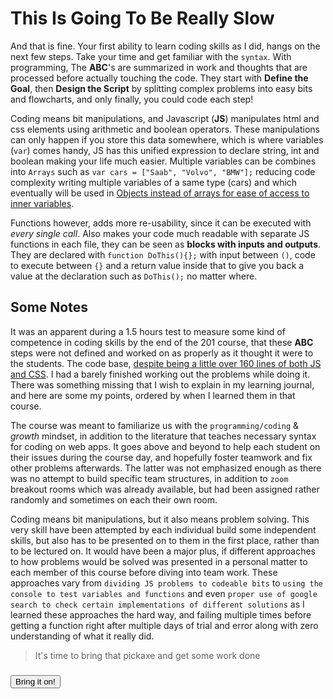 # This Is Going To Be Really Slow

And that is fine. Your first ability to learn coding skills as I did, hangs on the next few steps. Take your time and get familiar with the `syntax`. With programming, The **ABC**'s are summarized in work and thoughts that are processed before actually touching the code. They start with **Define the Goal**, then **Design the Script** by splitting complex problems into easy bits and flowcharts, and only finally, you could code each step!

Coding means bit manipulations, and Javascript (**JS**) manipulates html and css elements using arithmetic and boolean operators. These manipulations can only happen if you store this data somewhere, which is where variables (`var`) comes handy, JS has this unified expression to declare string, int and boolean making your life much easier. Multiple variables can be combines into `Arrays` such as `var cars = ["Saab", "Volvo", "BMW"];` reducing code complexity writing multiple variables of a same type (cars) and which eventually will be used in [Objects instead of arrays for ease of access to inner variables](https://medium.com/@zac_heisey/objects-vs-arrays-42601ff79421).

Functions however, adds more re-usability, since it can be executed with *every single call*. Also makes your code much readable with separate JS functions in each file, they can be seen as **blocks with inputs and outputs**. They are declared with `function DoThis(){};` with input between `()`, code to execute between `{}` and a return value inside that to give you back a value at the declaration such as `DoThis();` no matter where.

## **Some Notes**

It was an apparent during a 1.5 hours test to measure some kind of competence in coding skills by the end of the 201 course, that these **ABC** steps were not defined and worked on as properly as it thought it were to the students. The code base, [despite being a little over 160 lines of both JS and CSS](https://abukhalil-ltuc-asac.github.io/201-My-Cars-Garage/). I had a barely finished working out the problems while doing it. There was something missing that I wish to explain in my learning journal, and here are some my points, ordered by when I learned them in that course.

The course was meant to familiarize us with the `programming/coding` & *growth* mindset, in addition to the literature that teaches necessary syntax for coding on web apps. It goes above and beyond to help each student on their issues during the course day, and hopefully foster teamwork and fix other problems afterwards. The latter was not emphasized enough as there was no attempt to build specific team structures, in addition to `zoom` breakout rooms which was already available, but had been assigned rather randomly and sometimes on each their own room.

Coding means bit manipulations, but it also means problem solving. This very skill have been attempted by each individual build some independent skills, but also has to be presented on to them in the first place, rather than to be lectured on. It would have been a major plus, if different approaches to how problems would be solved was presented in a personal matter to each member of this course before diving into team work. 
These approaches vary from `dividing JS problems to codeable bits` to `using the console to test variables and functions` and even `proper use of google search to check certain implementations of different solutions` as I learned these approaches the hard way, and failing multiple times before getting a function right after multiple days of trial and error along with zero understanding of what it really did.

> It's time to bring that pickaxe and get some work done

### [<button>Bring it on!</button>](https://abukhalil95.github.io/learning-journal/foreverAgrind)